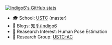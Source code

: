 [![Indigo6's GitHub stats](https://github-readme-stats.vercel.app/api?username=Indigo6&count_private=true&show_icons=true&theme=outrun)](https://github.com/anuraghazra/github-readme-stats)

- 🎓 School: [USTC](https://ustc.edu.cn/) (master)
- 📖 Blogs: [知乎/Indigo6](https://www.zhihu.com/people/Samaritan-53-67)
- 🔭 Reasearch Interest: Human Pose Estimation
- 👯 Research Group: [USTC-AC](https://ustc-ac.github.io/)

<!-- - 🔭 I’m currently working on ...
- 🌱 I’m currently learning ...
- 👯 I’m looking to collaborate on ...
- 🤔 I’m looking for help with ...
- 💬 Ask me about ...
- 📫 How to reach me: ...
- 😄 Pronouns: ...
- ⚡ Fun fact: ... -->
